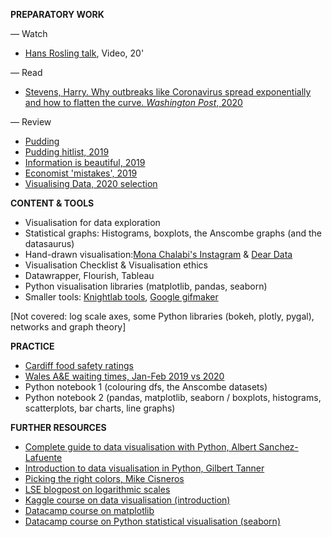 **PREPARATORY WORK**

— Watch
- [Hans Rosling talk](https://www.youtube.com/watch?v=hVimVzgtD6w), Video, 20'

— Read
- [Stevens, Harry. Why outbreaks like Coronavirus spread exponentially and how to flatten the curve. *Washington Post*, 2020](https://www.washingtonpost.com/graphics/2020/world/corona-simulator/)

— Review
- [Pudding](https://pudding.cool/)
- [Pudding hitlist, 2019](https://pudding.cool/process/pudding-cup-2019/)
- [Information is beautiful, 2019](https://www.informationisbeautifulawards.com/showcase?award=2019&type=awards)
- [Economist 'mistakes', 2019](https://medium.economist.com/mistakes-weve-drawn-a-few-8cdd8a42d368)
- [Visualising Data, 2020 selection](https://www.visualisingdata.com/2020/09/best-of-the-visualisation-web-may-2020/)

**CONTENT & TOOLS**

- Visualisation for data exploration
- Statistical graphs: Histograms, boxplots, the Anscombe graphs (and the datasaurus)
- Hand-drawn visualisation:[Mona Chalabi's Instagram](https://www.instagram.com/monachalabi/?hl=en) & [Dear Data](http://www.dear-data.com/theproject)
- Visualisation Checklist & Visualisation ethics
- Datawrapper, Flourish, Tableau
- Python visualisation libraries (matplotlib, pandas, seaborn)
- Smaller tools: [Knightlab tools](https://knightlab.northwestern.edu/), [Google gifmaker](https://datagifmaker.withgoogle.com/)

[Not covered: log scale axes, some Python libraries (bokeh, plotly, pygal), networks and graph theory]

**PRACTICE**

- [Cardiff food safety ratings](https://ratings.food.gov.uk/OpenDataFiles/FHRS556en-GB.xml)
- [Wales A&E waiting times, Jan-Feb 2019 vs 2020](https://statswales.gov.wales/Catalogue/Health-and-Social-Care/NHS-Hospital-Waiting-Times/Accident-and-Emergency/performanceagainst4hourwaitingtimestarget-by-hospital)
- Python notebook 1 (colouring dfs, the Anscombe datasets)
- Python notebook 2 (pandas, matplotlib, seaborn / boxplots, histograms, scatterplots, bar charts, line graphs)

**FURTHER RESOURCES**

- [Complete guide to data visualisation with Python, Albert Sanchez-Lafuente](https://towardsdatascience.com/complete-guide-to-data-visualization-with-python-2dd74df12b5e)
- [Introduction to data visualisation in Python, Gilbert Tanner](https://towardsdatascience.com/introduction-to-data-visualization-in-python-89a54c97fbed)
- [Picking the right colors, Mike Cisneros](http://www.storytellingwithdata.com/blog/2020/5/6/picking-the-right-colors)
- [LSE blogpost on logarithmic scales](https://blogs.lse.ac.uk/covid19/2020/05/19/the-public-doesnt-understand-logarithmic-graphs-often-used-to-portray-covid-19/)
- [Kaggle course on data visualisation (introduction)](https://www.kaggle.com/learn/data-visualization)
- [Datacamp course on matplotlib](https://learn.datacamp.com/courses/introduction-to-data-visualization-with-matplotlib)
- [Datacamp course on Python statistical visualisation (seaborn)](https://learn.datacamp.com/courses/introduction-to-data-visualization-in-python)
